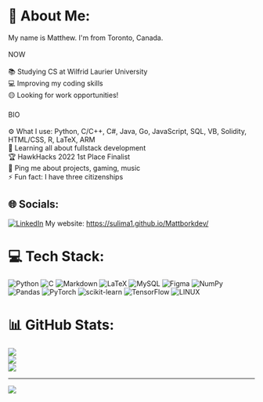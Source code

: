 
# 💫 About Me:
My name is Matthew. I'm from Toronto, Canada.<br><br>NOW<br><br>    📚 Studying CS at Wilfrid Laurier University<br>    💻 Improving my coding skills<br>    🟡 Looking for work opportunities!<br><br>BIO<br><br>    ⚙️ What I use: Python, C/C++, C#, Java, Go, JavaScript, SQL, VB, Solidity, HTML/CSS, R, LaTeX, ARM<br>    🌱 Learning all about fullstack development<br>    🏆 HawkHacks 2022 1st Place Finalist<br>    💬 Ping me about projects, gaming, music<br>    ⚡️ Fun fact: I have three citizenships<br>


## 🌐 Socials:
[![LinkedIn](https://img.shields.io/badge/LinkedIn-%230077B5.svg?logo=linkedin&logoColor=white)](https://linkedin.com/in/https://www.linkedin.com/in/-matthewborkowski/) 
My website: https://sulima1.github.io/Mattborkdev/

# 💻 Tech Stack:
![Python](https://img.shields.io/badge/python-3670A0?style=flat&logo=python&logoColor=ffdd54) ![C](https://img.shields.io/badge/c-%2300599C.svg?style=flat&logo=c&logoColor=white) ![Markdown](https://img.shields.io/badge/markdown-%23000000.svg?style=flat&logo=markdown&logoColor=white) ![LaTeX](https://img.shields.io/badge/latex-%23008080.svg?style=flat&logo=latex&logoColor=white) ![MySQL](https://img.shields.io/badge/mysql-%2300f.svg?style=flat&logo=mysql&logoColor=white) 	![Figma](https://img.shields.io/badge/figma-%23F24E1E.svg?style=flat&logo=figma&logoColor=white) ![NumPy](https://img.shields.io/badge/numpy-%23013243.svg?style=flat&logo=numpy&logoColor=white) ![Pandas](https://img.shields.io/badge/pandas-%23150458.svg?style=flat&logo=pandas&logoColor=white) ![PyTorch](https://img.shields.io/badge/PyTorch-%23EE4C2C.svg?style=flat&logo=PyTorch&logoColor=white) ![scikit-learn](https://img.shields.io/badge/scikit--learn-%23F7931E.svg?style=flat&logo=scikit-learn&logoColor=white) ![TensorFlow](https://img.shields.io/badge/TensorFlow-%23FF6F00.svg?style=flat&logo=TensorFlow&logoColor=white) ![LINUX](https://img.shields.io/badge/Linux-FCC624?style=flat&logo=linux&logoColor=black)
# 📊 GitHub Stats:
![](https://github-readme-stats.vercel.app/api?username=Sulima1&theme=react&hide_border=false&include_all_commits=false&count_private=true)<br/>
![](https://github-readme-streak-stats.herokuapp.com/?user=Sulima1&theme=react&hide_border=false)<br/>
![](https://github-readme-stats.vercel.app/api/top-langs/?username=Sulima1&theme=react&hide_border=false&include_all_commits=false&count_private=true&layout=compact)

---
[![](https://visitcount.itsvg.in/api?id=Sulima1&icon=6&color=7)](https://visitcount.itsvg.in)

<!-- Proudly created with GPRM ( https://gprm.itsvg.in ) -->
